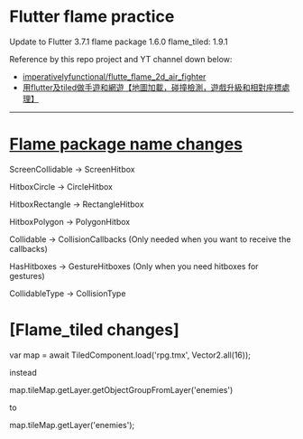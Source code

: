 # Flutter flame practice

Update to Flutter 3.7.1
flame package 1.6.0
flame_tiled: 1.9.1

Reference by this repo project and YT channel down below:
- [imperativelyfunctional/flutte_flame_2d_air_fighter](https://github.com/imperativelyfunctional/flutte_flame_2d_air_fighter)
- [用flutter及tiled做手遊和網遊【地圖加載，碰撞檢測，遊戲升級和相對座標處理】](https://youtu.be/k0nSdOgEYMk)

---

# [Flame package name changes](https://docs.flame-engine.org/1.2.0/flame/collision_detection.html)

ScreenCollidable -> ScreenHitbox

HitboxCircle -> CircleHitbox

HitboxRectangle -> RectangleHitbox

HitboxPolygon -> PolygonHitbox

Collidable -> CollisionCallbacks (Only needed when you want to receive the callbacks)

HasHitboxes -> GestureHitboxes (Only when you need hitboxes for gestures)

CollidableType -> CollisionType


# [Flame_tiled changes]
var map = await TiledComponent.load('rpg.tmx', Vector2.all(16));

instead

map.tileMap.getLayer.getObjectGroupFromLayer('enemies')

to 

map.tileMap.getLayer<ObjectGroup>('enemies');
